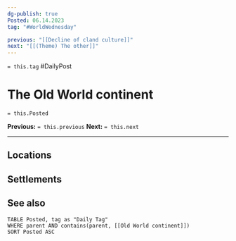 ```yaml
---
dg-publish: true
Posted: 06.14.2023
tag: "#WorldWednesday"

previous: "[[Decline of cland culture]]"
next: "[[(Theme) The other]]"
---
```

`= this.tag` #DailyPost 
# The Old World continent
`= this.Posted`

**Previous:** `= this.previous`
**Next:** `= this.next`

---

## Locations

## Settlements

## See also
```dataview
TABLE Posted, tag as "Daily Tag"
WHERE parent AND contains(parent, [[Old World continent]])
SORT Posted ASC
```